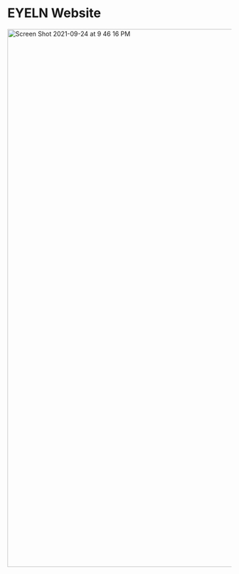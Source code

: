 # EYELN Website

<img width="1207" alt="Screen Shot 2021-09-24 at 9 46 16 PM" src="https://user-images.githubusercontent.com/19412160/134753796-6d30542b-291b-4180-9257-187dd8b95171.png">
